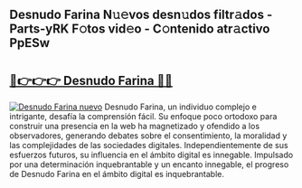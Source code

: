 ## Desnudo Farina N𝚞𝚎vos desn𝚞dos filtr𝚊dos - Parts-yRK F𝚘tos vid𝚎o - C𝚘ntenido atr𝚊ctivo PpESw

# <h2><a href="http://mb9ib2r.tromn.icu/?c=Desnudo+Farina">🔗👉👉👉 Desnudo Farina 🔗🔗</a></h2>

[![Desnudo Farina nuevo](https://i.imgur.com/pEAQMta.gif)](http://mb9ib2r.tromn.icu/?c=Desnudo+Farina)
Desnudo Farina, un individuo complejo e intrigante, desafía la comprensión fácil. Su enfoque poco ortodoxo para construir una presencia en la web ha magnetizado y ofendido a los observadores, generando debates sobre el consentimiento, la moralidad y las complejidades de las sociedades digitales. Independientemente de sus esfuerzos futuros, su influencia en el ámbito digital es innegable. Impulsado por una determinación inquebrantable y un encanto innegable, el progreso de Desnudo Farina en el ámbito digital es inquebrantable.
